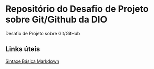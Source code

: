 # Repositório do Desafio de Projeto sobre Git/Github da DIO
Desafio de Projeto sobre Git/GitHub
## Links úteis
[Sintaxe Básica Markdown](https://www.markdownguide.org/basic-syntax/)
